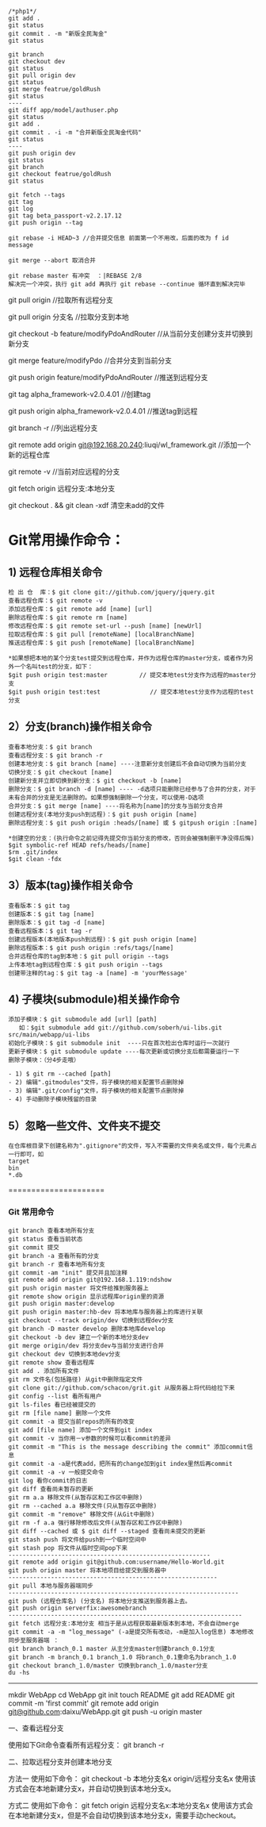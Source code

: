 	/*php1*/
	git add .
	git status
	git commit . -m "新版全民淘金"
	git status
	
	git branch
	git checkout dev
	git status
	git pull origin dev 
	git status
	git merge featrue/goldRush
	git status
	----
	git diff app/model/authuser.php
	git status
	git add .
	git commit . -i -m "合并新版全民淘金代码"
	git status
	----
	git push origin dev
	git status
	git branch
	git checkout featrue/goldRush
	git status

	git fetch --tags
	git tag 
	git log
	git tag beta_passport-v2.2.17.12
	git push origin --tag

	git rebase -i HEAD~3 //合并提交信息 前面第一个不用改，后面的改为 f id  message

	git merge --abort 取消合并

	git rebase master 有冲突  ：|REBASE 2/8
	解决完一个冲突，执行 git add 再执行 git rebase --continue 循环直到解决完毕


git pull origin //拉取所有远程分支

git pull origin 分支名 //拉取分支到本地

git checkout -b feature/modifyPdoAndRouter //从当前分支创建分支并切换到新分支

git merge feature/modifyPdo  //合并分支到当前分支

git push origin feature/modifyPdoAndRouter  //推送到远程分支

git tag alpha_framework-v2.0.4.01  //创建tag

git push origin alpha_framework-v2.0.4.01 //推送tag到远程

git branch -r //列出远程分支

git remote add origin git@192.168.20.240:liuqi/wl_framework.git //添加一个新的远程仓库

git remote -v  //当前对应远程的分支

git fetch origin 远程分支:本地分支

git checkout . && git clean -xdf 清空未add的文件

# Git常用操作命令：
## 1) 远程仓库相关命令

	检 出 仓  库：$ git clone git://github.com/jquery/jquery.git
	查看远程仓库：$ git remote -v
	添加远程仓库：$ git remote add [name] [url]
	删除远程仓库：$ git remote rm [name]
	修改远程仓库：$ git remote set-url --push [name] [newUrl]
	拉取远程仓库：$ git pull [remoteName] [localBranchName]
	推送远程仓库：$ git push [remoteName] [localBranchName]
 
	*如果想把本地的某个分支test提交到远程仓库，并作为远程仓库的master分支，或者作为另外一个名叫test的分支，如下：
	$git push origin test:master         // 提交本地test分支作为远程的master分支
	$git push origin test:test              // 提交本地test分支作为远程的test分支
 
## 2）分支(branch)操作相关命令

	查看本地分支：$ git branch
	查看远程分支：$ git branch -r
	创建本地分支：$ git branch [name] ----注意新分支创建后不会自动切换为当前分支
	切换分支：$ git checkout [name]
	创建新分支并立即切换到新分支：$ git checkout -b [name]
	删除分支：$ git branch -d [name] ---- -d选项只能删除已经参与了合并的分支，对于未有合并的分支是无法删除的。如果想强制删除一个分支，可以使用-D选项
	合并分支：$ git merge [name] ----将名称为[name]的分支与当前分支合并
	创建远程分支(本地分支push到远程)：$ git push origin [name]
	删除远程分支：$ git push origin :heads/[name] 或 $ gitpush origin :[name] 
	 
	*创建空的分支：(执行命令之前记得先提交你当前分支的修改，否则会被强制删干净没得后悔)
	$git symbolic-ref HEAD refs/heads/[name]
	$rm .git/index
	$git clean -fdx
 
## 3）版本(tag)操作相关命令

	查看版本：$ git tag
	创建版本：$ git tag [name]
	删除版本：$ git tag -d [name]
	查看远程版本：$ git tag -r
	创建远程版本(本地版本push到远程)：$ git push origin [name]
	删除远程版本：$ git push origin :refs/tags/[name]
	合并远程仓库的tag到本地：$ git pull origin --tags
	上传本地tag到远程仓库：$ git push origin --tags
	创建带注释的tag：$ git tag -a [name] -m 'yourMessage'
 
## 4) 子模块(submodule)相关操作命令

	添加子模块：$ git submodule add [url] [path]
	   如：$git submodule add git://github.com/soberh/ui-libs.git src/main/webapp/ui-libs
	初始化子模块：$ git submodule init  ----只在首次检出仓库时运行一次就行
	更新子模块：$ git submodule update ----每次更新或切换分支后都需要运行一下
	删除子模块：（分4步走哦）

	- 1) $ git rm --cached [path]
	- 2) 编辑".gitmodules"文件，将子模块的相关配置节点删除掉
	- 3) 编辑".git/config"文件，将子模块的相关配置节点删除掉
	- 4) 手动删除子模块残留的目录
 
## 5）忽略一些文件、文件夹不提交

	在仓库根目录下创建名称为".gitignore"的文件，写入不需要的文件夹名或文件，每个元素占一行即可，如
	target
	bin
	*.db
	 
=====================
### Git 常用命令

	git branch 查看本地所有分支
	git status 查看当前状态 
	git commit 提交 
	git branch -a 查看所有的分支
	git branch -r 查看本地所有分支
	git commit -am "init" 提交并且加注释 
	git remote add origin git@192.168.1.119:ndshow 
	git push origin master 将文件给推到服务器上 
	git remote show origin 显示远程库origin里的资源 
	git push origin master:develop
	git push origin master:hb-dev 将本地库与服务器上的库进行关联 
	git checkout --track origin/dev 切换到远程dev分支
	git branch -D master develop 删除本地库develop
	git checkout -b dev 建立一个新的本地分支dev
	git merge origin/dev 将分支dev与当前分支进行合并
	git checkout dev 切换到本地dev分支
	git remote show 查看远程库
	git add . 添加所有文件
	git rm 文件名(包括路径) 从git中删除指定文件
	git clone git://github.com/schacon/grit.git 从服务器上将代码给拉下来
	git config --list 看所有用户
	git ls-files 看已经被提交的
	git rm [file name] 删除一个文件
	git commit -a 提交当前repos的所有的改变
	git add [file name] 添加一个文件到git index
	git commit -v 当你用－v参数的时候可以看commit的差异
	git commit -m "This is the message describing the commit" 添加commit信息
	git commit -a -a是代表add，把所有的change加到git index里然后再commit
	git commit -a -v 一般提交命令
	git log 看你commit的日志
	git diff 查看尚未暂存的更新
	git rm a.a 移除文件(从暂存区和工作区中删除)
	git rm --cached a.a 移除文件(只从暂存区中删除)
	git commit -m "remove" 移除文件(从Git中删除)
	git rm -f a.a 强行移除修改后文件(从暂存区和工作区中删除)
	git diff --cached 或 $ git diff --staged 查看尚未提交的更新
	git stash push 将文件给push到一个临时空间中
	git stash pop 将文件从临时空间pop下来
	---------------------------------------------------------
	git remote add origin git@github.com:username/Hello-World.git
	git push origin master 将本地项目给提交到服务器中
	-----------------------------------------------------------
	git pull 本地与服务器端同步
	-----------------------------------------------------------------
	git push (远程仓库名) (分支名) 将本地分支推送到服务器上去。
	git push origin serverfix:awesomebranch
	------------------------------------------------------------------
	git fetch 远程分支:本地分支 相当于是从远程获取最新版本到本地，不会自动merge
	git commit -a -m "log_message" (-a是提交所有改动，-m是加入log信息) 本地修改同步至服务器端 ：
	git branch branch_0.1 master 从主分支master创建branch_0.1分支
	git branch -m branch_0.1 branch_1.0 将branch_0.1重命名为branch_1.0
	git checkout branch_1.0/master 切换到branch_1.0/master分支
	du -hs

-----------------------------------------------------------
mkdir WebApp
cd WebApp
git init
touch README
git add README
git commit -m 'first commit'
git remote add origin git@github.com:daixu/WebApp.git
git push -u origin master


一、查看远程分支

使用如下Git命令查看所有远程分支：
git branch -r

二、拉取远程分支并创建本地分支

方法一
使用如下命令：
git checkout -b 本地分支名x origin/远程分支名x
使用该方式会在本地新建分支x，并自动切换到该本地分支x。

方式二
使用如下命令：
git fetch origin 远程分支名x:本地分支名x
使用该方式会在本地新建分支x，但是不会自动切换到该本地分支x，需要手动checkout。
